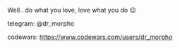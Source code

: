 Well.. do what you love, love what you do 😉

telegram: @dr_morpho

codewars: https://www.codewars.com/users/dr_morpho
